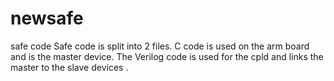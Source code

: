 # newsafe
safe code
Safe code is split into 2 files. C code is used on the arm board and is the master device. 
The Verilog code is used for the cpld and links the master to the slave devices .
